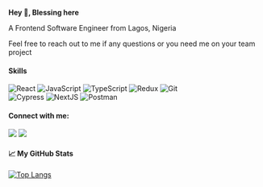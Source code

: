 **Hey 👋, Blessing here**

A Frontend Software Engineer from Lagos, Nigeria

Feel free to reach out to me if any questions or you need me on your team project

#### Skills

![React](https://img.shields.io/badge/React-20232A?style=for-the-badge&logo=react&logoColor=61DAFB)
![JavaScript](https://img.shields.io/badge/JavaScript-323330?style=for-the-badge&logo=javascript&logoColor=F7DF1E)
![TypeScript](https://img.shields.io/badge/typescript-%23007ACC.svg?style=for-the-badge&logo=typescript&logoColor=white)
![Redux](https://img.shields.io/badge/redux-764abc.svg?style=for-the-badge&logo=redux&logoColor=white)
![Git](https://img.shields.io/badge/Git-F05032?style=for-the-badge&logo=git&logoColor=white)
<br />
![Cypress](https://img.shields.io/badge/cypress-436252?style=for-the-badge&logo=cypress&logoColor=white)
![NextJS](https://img.shields.io/badge/nextjs-323330?style=for-the-badge&logo=next.js&logoColor=white)
![Postman](https://img.shields.io/badge/postman-EF5B25?style=for-the-badge&logo=postman&logoColor=white)

#### Connect with me:

<a href='mailto:ojotolani3@gmail.com'><img src='https://img.shields.io/badge/Gmail-D14836?style=for-the-badge&logo=gmail&logoColor=white' /></a>
<a href='https://www.linkedin.com/in/blessing-tolani-ojo'><img src='https://img.shields.io/badge/LinkedIn-0077B5?style=for-the-badge&logo=linkedin&logoColor=white' /></a> 

#### &#x1f4c8; My GitHub Stats

[![Top Langs](https://github-readme-stats.vercel.app/api/top-langs/?username=blessing-tolani&layout=compact&theme=synthwave)](https://github.com/anuraghazra/github-readme-stats)
